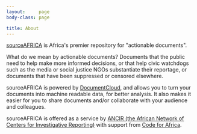 ```yaml
---
layout:     page
body-class: page

title: About
---
```


[sourceAFRICA](https://sourceafrica.net/) is Africa's premier repository for "actionable documents".

What do we mean by actionable documents? Documents that the public need to help make more informed decisions, or that help civic watchdogs such as the media or social justice NGOs substantiate their reportage, or documents that have been suppressed or censored elsewhere.

sourceAFRICA is powered by [DocumentCloud](https://github.com/documentcloud/documentcloud), and allows you to turn your documents into machine readable data, for better analysis. It also makes it easier for you to share documents and/or collaborate with your audience and colleagues.

sourceAFRICA is offered as a service by [ANCIR (the African Network of Centers for Investigative Reporting)](https://investigativecenters.org) with support from [Code for Africa](https://codeforafrica.org).

<br/>
